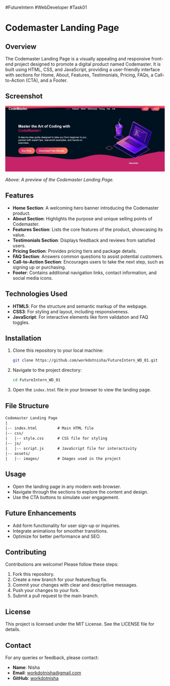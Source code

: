 #FutureIntern #WebDeveloper #Task01

# Codemaster Landing Page

## Overview
The Codemaster Landing Page is a visually appealing and responsive front-end project designed to promote a digital product named Codemaster. It is built using HTML, CSS, and JavaScript, providing a user-friendly interface with sections for Home, About, Features, Testimonials, Pricing, FAQs, a Call-to-Action (CTA), and a Footer.

## Screenshot

![Codemaster Landing Page](assets/images/landing-page.png)

*Above: A preview of the Codemaster Landing Page.*

## Features
- **Home Section**: A welcoming hero banner introducing the Codemaster product.
- **About Section**: Highlights the purpose and unique selling points of Codemaster.
- **Features Section**: Lists the core features of the product, showcasing its value.
- **Testimonials Section**: Displays feedback and reviews from satisfied users.
- **Pricing Section**: Provides pricing tiers and package details.
- **FAQ Section**: Answers common questions to assist potential customers.
- **Call-to-Action Section**: Encourages users to take the next step, such as signing up or purchasing.
- **Footer**: Contains additional navigation links, contact information, and social media icons.

## Technologies Used
- **HTML5**: For the structure and semantic markup of the webpage.
- **CSS3**: For styling and layout, including responsiveness.
- **JavaScript**: For interactive elements like form validation and FAQ toggles.

## Installation
1. Clone this repository to your local machine:
   ```bash
   git clone https://github.com/workdotnisha/FutureIntern_WD_01.git
   ```
2. Navigate to the project directory:
   ```bash
   cd FutureIntern_WD_01
   ```
3. Open the `index.html` file in your browser to view the landing page.

## File Structure
```
Codemaster Landing Page
|
|-- index.html         # Main HTML file
|-- css/
|   |-- style.css      # CSS file for styling
|-- js/
|   |-- script.js      # JavaScript file for interactivity
|-- assets/
|   |-- images/        # Images used in the project
```

## Usage
- Open the landing page in any modern web browser.
- Navigate through the sections to explore the content and design.
- Use the CTA buttons to simulate user engagement.

## Future Enhancements
- Add form functionality for user sign-up or inquiries.
- Integrate animations for smoother transitions.
- Optimize for better performance and SEO.

## Contributing
Contributions are welcome! Please follow these steps:
1. Fork this repository.
2. Create a new branch for your feature/bug fix.
3. Commit your changes with clear and descriptive messages.
4. Push your changes to your fork.
5. Submit a pull request to the main branch.

## License
This project is licensed under the MIT License. See the LICENSE file for details.

## Contact
For any queries or feedback, please contact:
- **Name**: Nisha
- **Email**: workdotnisha@gmail.com
- **GitHub**: [workdotnisha](https://github.com/workdotnisha)

